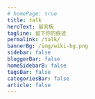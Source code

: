 ```yaml
---
# homePage: true
title: talk
heroText: 留言板
tagline: 留下你的痕迹
permalink: /talk/
bannerBg: /img/wiki-bg.png
sidebar: false
bloggerBar: false
homeSidebarB: false
tagsBar: false
categoriesBar: false
article: false
---
```


